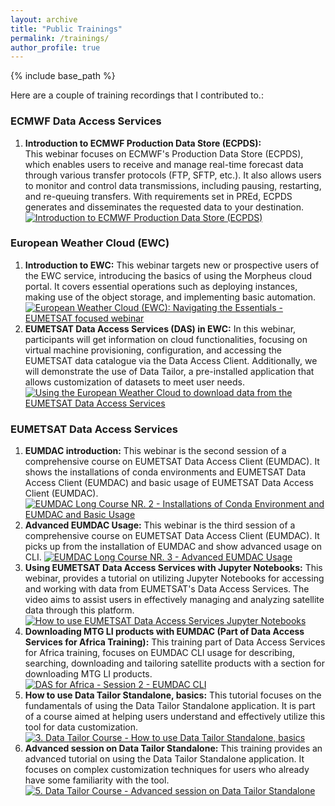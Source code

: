 ```yaml
---
layout: archive
title: "Public Trainings"
permalink: /trainings/
author_profile: true
---
```


{% include base_path %}

Here are a couple of training recordings that I contributed to.:  

### ECMWF Data Access Services
1. **Introduction to ECMWF Production Data Store (ECPDS):**  
This webinar focuses on ECMWF's Production Data Store (ECPDS), which enables users to receive and manage real-time forecast data through various transfer protocols (FTP, SFTP, etc.). It also allows users to monitor and control data transmissions, including pausing, restarting, and re-queuing transfers. With requirements set in PREd, ECPDS generates and disseminates the requested data to your destination.   
[![Introduction to ECMWF Production Data Store (ECPDS)](http://img.youtube.com/vi/yDjFgUnnyT8/0.jpg)](https://www.youtube.com/watch?v=yDjFgUnnyT8 "Introduction to ECMWF Production Data Store (ECPDS)")

### European Weather Cloud (EWC)
1. **Introduction to EWC:** This webinar targets new or prospective users of the EWC service, introducing the basics of using the Morpheus cloud portal. It covers essential operations such as deploying instances, making use of the object storage, and implementing basic automation.  
[![European Weather Cloud (EWC): Navigating the Essentials - EUMETSAT focused webinar](http://img.youtube.com/vi/s6r2unH4KH8/0.jpg)](http://www.youtube.com/watch?v=s6r2unH4KH8 "Introduction to EWC")
2. **EUMETSAT Data Access Services (DAS) in EWC:** In this webinar, participants will get information on cloud functionalities, focusing on virtual machine provisioning, configuration, and accessing the EUMETSAT data catalogue via the Data Access Client. Additionally, we will demonstrate the use of Data Tailor, a pre-installed application that allows customization of datasets to meet user needs.  
[![Using the European Weather Cloud to download data from the EUMETSAT Data Access Services](http://img.youtube.com/vi/LuW_ZCiX4PU/0.jpg)](http://www.youtube.com/watch?v=LuW_ZCiX4PU "EUMETSAT Data Access Services (DAS) in EWC")

### EUMETSAT Data Access Services
1. **EUMDAC introduction:** This webinar is the second session of a comprehensive course on EUMETSAT Data Access Client (EUMDAC). It shows the installations of conda environments and EUMETSAT Data Access Client (EUMDAC) and basic usage of EUMETSAT Data Access Client (EUMDAC).  
[![EUMDAC Long Course NR. 2 - Installations of Conda Environment and EUMDAC and Basic Usage](http://img.youtube.com/vi/W8QNtbujNCQ/0.jpg)](http://www.youtube.com/watch?v=W8QNtbujNCQ "EUMDAC Long Course 2")
2. **Advanced EUMDAC Usage:** This webinar is the third session of a comprehensive course on EUMETSAT Data Access Client (EUMDAC). It picks up from the installation of EUMDAC and show advanced usage on CLI. 
[![EUMDAC Long Course NR. 3 - Advanced EUMDAC Usage](http://img.youtube.com/vi/CkJvx4wGgT8/0.jpg)](http://www.youtube.com/watch?v=CkJvx4wGgT8 "EUMDAC Long Course 3")
3. **Using EUMETSAT Data Access Services with Jupyter Notebooks:** This webinar, provides a tutorial on utilizing Jupyter Notebooks for accessing and working with data from EUMETSAT's Data Access Services. The video aims to assist users in effectively managing and analyzing satellite data through this platform.  
[![How to use EUMETSAT Data Access Services Jupyter Notebooks](http://img.youtube.com/vi/T0DZ3VxwIMw/0.jpg)](http://www.youtube.com/watch?v=T0DZ3VxwIMw "EUMETSAT Data Access Services with Jupyter Notebooks")
4. **Downloading MTG LI products with EUMDAC (Part of Data Access Services for Africa Training):** This training part of Data Access Services for Africa training, focuses on EUMDAC CLI usage for describing, searching, downloading and tailoring satellite products with a section for downloading MTG LI products.
[![DAS for Africa - Session 2 - EUMDAC CLI](http://img.youtube.com/vi/bSJTsszDONw/0.jpg)](https://www.youtube.com/watch?v=bSJTsszDONw "How to download MTG LI products with EUMDAC")
5. **How to use Data Tailor Standalone, basics:** This tutorial focuses on the fundamentals of using the Data Tailor Standalone application. It is part of a course aimed at helping users understand and effectively utilize this tool for data customization.  
[![3. Data Tailor Course - How to use Data Tailor Standalone, basics](http://img.youtube.com/vi/3rS9dVhQKXw/0.jpg)](http://www.youtube.com/watch?v=3rS9dVhQKXw "How to use the Data Tailor standalone")
6. **Advanced session on Data Tailor Standalone:** This training provides an advanced tutorial on using the Data Tailor Standalone application. It focuses on complex customization techniques for users who already have some familiarity with the tool.  
[![5. Data Tailor Course - Advanced session on Data Tailor Standalone](http://img.youtube.com/vi/MDM_d-8QFmE/0.jpg)](http://www.youtube.com/watch?v=MDM_d-8QFmE "Advanced session on Data Tailor Standalone")
